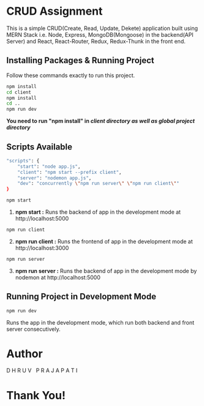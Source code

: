 # CRUD Assignment

This is a simple CRUD(Create, Read, Update, Dekete) application built using MERN Stack i.e. Node, Express, MongoDB(Mongoose) in the backend(API Server) and React, React-Router, Redux, Redux-Thunk in the front end.

## Installing Packages & Running Project

Follow these commands exactly to run this project.

```sh
npm install
cd client
npm install
cd ..
npm run dev
```

**You need to run "npm install" in _client directory as well as global project directory_**

## Scripts Available

```sh
"scripts": {
	"start": "node app.js",
	"client": "npm start --prefix client",
	"server": "nodemon app.js",
	"dev": "concurrently \"npm run server\" \"npm run client\""
}

```

```sh
npm start
```
1. **npm start :** Runs the backend of app in the development mode at http://localhost:5000  
```sh
npm run client
```
2. **npm run client :** Runs the frontend of app in the development mode at http://localhost:3000  

```sh
npm run server
```
3. **npm run server :** Runs the backend of app in the development mode by nodemon at http://localhost:5000

## Running Project in Development Mode

```sh
npm run dev
```

Runs the app in the development mode, which run both backend and front server consecutively.

# Author
D H R U V &nbsp; P R A J A P A T I

# Thank You!